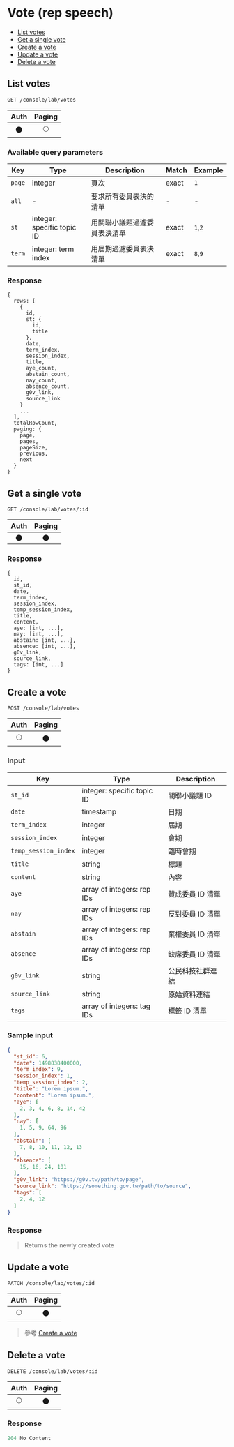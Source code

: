 # Vote (rep speech)

- [List votes](#list-votes)
- [Get a single vote](#get-a-single-vote)
- [Create a vote](#create-a-vote)
- [Update a vote](#update-a-vote)
- [Delete a vote](#delete-a-vote)

## List votes
```
GET /console/lab/votes
```

| Auth | Paging |
| :---: | :---: |
| 🌑 | 🌕 |

### Available query parameters

| Key | Type | Description | Match | Example |
| --- | --- | --- | --- | --- |
| `page` | integer | 頁次 | exact | `1` |
| `all` | - | 要求所有委員表決的清單 | - | - |
| `st` | integer: specific topic ID | 用關聯小議題過濾委員表決清單 | exact | `1`,`2` |
| `term` | integer: term index | 用屆期過濾委員表決清單 | exact | `8`,`9` |

### Response
```
{
  rows: [
    {
      id,
      st: {
        id,
        title
      },
      date,
      term_index,
      session_index,
      title,
      aye_count,
      abstain_count,
      nay_count,
      absence_count,
      g0v_link,
      source_link
    }
    ...
  ],
  totalRowCount,
  paging: {
    page,
    pages,
    pageSize,
    previous,
    next
  }
}
```

## Get a single vote
```
GET /console/lab/votes/:id
```

| Auth | Paging |
| :---: | :---: |
| 🌑 | 🌑 |

### Response
```
{
  id,
  st_id,
  date,
  term_index,
  session_index,
  temp_session_index,
  title,
  content,
  aye: [int, ...],
  nay: [int, ...],
  abstain: [int, ...],
  absence: [int, ...],
  g0v_link,
  source_link,
  tags: [int, ...]
}
```

## Create a vote
```
POST /console/lab/votes
```

| Auth | Paging |
| :---: | :---: |
| 🌕 | 🌑 |

### Input

| Key | Type | Description |
| --- | --- | --- |
| `st_id` | integer: specific topic ID | 關聯小議題 ID |
| `date` | timestamp | 日期 |
| `term_index` | integer | 屆期 |
| `session_index` | integer | 會期 |
| `temp_session_index` | integer | 臨時會期 |
| `title` | string | 標題 |
| `content` | string | 內容 |
| `aye` | array of integers: rep IDs | 贊成委員 ID 清單 |
| `nay` | array of integers: rep IDs | 反對委員 ID 清單 |
| `abstain` | array of integers: rep IDs | 棄權委員 ID 清單 |
| `absence` | array of integers: rep IDs | 缺席委員 ID 清單 |
| `g0v_link` | string | 公民科技社群連結 |
| `source_link` | string | 原始資料連結 |
| `tags` | array of integers: tag IDs | 標籤 ID 清單 |

### Sample input
```json
{
  "st_id": 6,
  "date": 1498838400000,
  "term_index": 9,
  "session_index": 1,
  "temp_session_index": 2,
  "title": "Lorem ipsum.",
  "content": "Lorem ipsum.",
  "aye": [
    2, 3, 4, 6, 8, 14, 42
  ],
  "nay": [
    1, 5, 9, 64, 96
  ],
  "abstain": [
    7, 8, 10, 11, 12, 13
  ],
  "absence": [
    15, 16, 24, 101
  ],
  "g0v_link": "https://g0v.tw/path/to/page",
  "source_link": "https://something.gov.tw/path/to/source",
  "tags": [
    2, 4, 12
  ]
}
```

### Response
> Returns the newly created vote

## Update a vote
```
PATCH /console/lab/votes/:id
```

| Auth | Paging |
| :---: | :---: |
| 🌕 | 🌑 |

> 參考 [Create a vote](#create-a-vote)

## Delete a vote
```
DELETE /console/lab/votes/:id
```

| Auth | Paging |
| :---: | :---: |
| 🌕 | 🌑 |

### Response
```javascript
204 No Content
```

